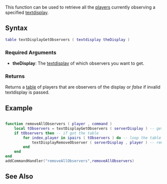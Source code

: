 This function can be used to retrieve all the [players](/docs/player.md "wikilink") currently observing a specified [textdisplay](/docs/textdisplay.md "wikilink").

Syntax
------

``` lua
table textDisplayGetObservers ( textdisplay theDisplay )
```

### Required Arguments

-   **theDisplay**: The [textdisplay](/docs/textdisplay.md "wikilink") of which observers you want to get.

### Returns

Returns a [table](/docs/table.md "wikilink") of players that are observers of the display or *false* if invalid textdisplay is passed.

Example
-------

``` lua

function removeAllObservers ( player , command )
    local tObservers = textDisplayGetObservers ( serverDisplay ) -- get a table of all observers in 'serverDisplay' text display
    if tObservers then -- if got the table
        for index,player in ipairs ( tObservers ) do -- loop the table
            textDisplayRemoveObserver ( serverDisplay , player ) -- remove the player from the text display
        end
    end
end
addCommandHandler("removeAllObservers",removeAllObservers)
```

See Also
--------
